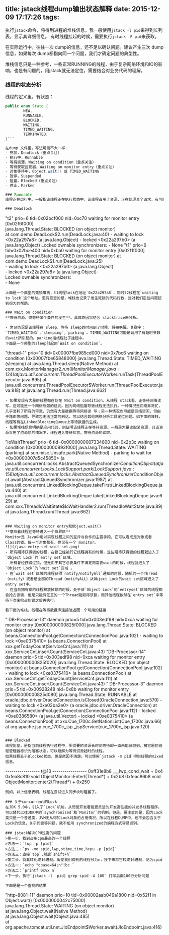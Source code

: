 title: jstack线程dump输出状态解释
date: 2015-12-09 17:17:26
tags:
---
执行`jstack`命令，将得到进程的堆栈信息。我一般使用`jstack -l pid`来得到长列表，显示其详细信息。
有时线程挂起的时候，需要执行`jstack -F pid`来获取。
<div class="tip">
在实际运行中，往往一次 dump的信息，还不足以确认问题。建议产生三次 dump信息，如果每次 dump都指向同一个问题，我们才确定问题的典型性。 

堆栈信息只是一种参考，一些正常RUNNING的线程，由于复杂网络环境和IO的影响，也是有问题的，用jstack就无法定位，需要结合对业务代码的理解。
</div>

### 线程的状态分析
线程的定义里，有状态：
```java
public enum State {
        NEW,
        RUNNABLE,
        BLOCKED,
        WAITING,
        TIMED_WAITING,
        TERMINATED;
}```

在dump 文件里，写法可能不太一样：
- 死锁，Deadlock（重点关注） 
- 执行中，Runnable   
- 等待资源，Waiting on condition（重点关注） 
- 等待获取监视器，Waiting on monitor entry（重点关注）
- 对象等待中，Object.wait() 或 TIMED_WAITING
- 暂停，Suspended
- 阻塞，Blocked（重点关注）  
- 停止，Parked

### Runnable
线程正在运行中。一般指该线程正在执行状态中，该线程占用了资源，正在处理某个请求，有可能正在传递SQL到数据库执行，有可能在对某个文件操作，有可能进行数据类型等转换。

### Deadlock
```
"t2" prio=6 tid=0x02bcf000 nid=0xc70 waiting for monitor entry [0x02f6f000]  
   java.lang.Thread.State: BLOCKED (on object monitor)  
    at com.demo.DeadLock$2.run(DeadLock.java:40)  
    - waiting to lock <0x22a297a8> (a java.lang.Object)  
    - locked <0x22a297b0> (a java.lang.Object)  
   Locked ownable synchronizers:  
    - None    
"t1" prio=6 tid=0x02bce400 nid=0xba0 waiting for monitor entry [0x02f1f000]  
   java.lang.Thread.State: BLOCKED (on object monitor)  
    at com.demo.DeadLock$1.run(DeadLock.java:25)  
    - waiting to lock <0x22a297b0> (a java.lang.Object)  
    - locked <0x22a297a8> (a java.lang.Object)  
   Locked ownable synchronizers:  
    - None  
```
上面是一个典型的死锁堆栈，t1线程lock在地址`0x22a297a8`，同时t2线程在`waiting to lock`这个地址。更有意思的是，堆栈也记录了发生死锁的代码行数，这对我们定位问题起到很大的帮助。

### Wait on condition 
**等待资源，或等待某个条件的发生**。具体原因需结合 stacktrace来分析。

- 常见情况是该线程在 sleep，等待 sleep的时间到了时候，将被唤醒。关键字：`TIMED_WAITING`,`sleeping`,`parking`。TIMED_WAITING可能是调用了有超时参数的wait所引起的。parking指线程处于挂起中。
下面是一个典型的sleep引起的`Wait on condition`。
 ```
 "thread-1" prio=10 tid=0x00007fbe985cd000 nid=0x7bc6 waiting on condition [0x00007fbe65848000]
   java.lang.Thread.State: TIMED_WAITING (sleeping)
        at java.lang.Thread.sleep(Native Method)
        at com.xxx.MonitorManager$2.run(MonitorManager.java:124)
        at java.util.concurrent.ThreadPoolExecutor$Worker.runTask(ThreadPoolExecutor.java:895)
        at java.util.concurrent.ThreadPoolExecutor$Worker.run(ThreadPoolExecutor.java:918)
        at java.lang.Thread.run(Thread.java:662)
```
- 如果发现有大量的线程都在处在 Wait on condition，从线程 stack看，正等待网络读写，这可能是一个网络瓶颈的征兆。因为网络阻塞导致线程无法执行。一种情况是网络非常忙，几乎消耗了所有的带宽，仍然有大量数据等待网络读 写；另一种情况也可能是网络空闲，但由于路由等问题，导致包无法正常的到达。可以结合其他网络分析工具定位问题。如下面的堆栈，线程等待在LinkedBlockingQueue上等待数据的生成。
- 如果堆栈信息明确是应用代码，则证明该线程正在等待资源。一般是大量读取某资源，且该资源采用了资源锁的情况下，线程进入等待状态，等待资源的读取。
```
"IoWaitThread" prio=6 tid=0x0000000007334800 nid=0x2b3c waiting on condition [0x000000000893f000]
   java.lang.Thread.State: WAITING (parking)
        at sun.misc.Unsafe.park(Native Method)
        - parking to wait for  <0x00000007d5c45850> (a java.util.concurrent.locks.AbstractQueuedSynchronizer$ConditionObject)
        at java.util.concurrent.locks.LockSupport.park(LockSupport.java:156)
        at java.util.concurrent.locks.AbstractQueuedSynchronizer$ConditionObject.await(AbstractQueuedSynchronizer.java:1987)
        at java.util.concurrent.LinkedBlockingDeque.takeFirst(LinkedBlockingDeque.java:440)
        at java.util.concurrent.LinkedBlockingDeque.take(LinkedBlockingDeque.java:629)
        at com.xxx.ThreadIoWaitState$IoWaitHandler2.run(ThreadIoWaitState.java:89)
        at java.lang.Thread.run(Thread.java:662)
```

### Waiting on monitor entry和Object.wait()
**意味着线程在等待进入一个临界区**
Monitor是 Java中用以实现线程之间的互斥与协作的主要手段，它可以看成是对象或者 Class的锁。每一个对象都有，也仅有一个 monitor。
![](/java-entry-set-wait-set.png)
- 所有期待获得锁的线程，在锁已经被其它线程拥有的时候，这些期待获得锁的线程就进入了`Object Lock`的`entry set`区域。
- 所有曾经获得过锁，但是由于其它必要条件不满足而需要wait的时候，线程就进入了`Object Lock`的`wait set`区域 。
- 在`wait set`区域的线程获得`notify/notifyAll`通知的时候，随机的一个Thread（notify）或者是全部的Thread（notifyALL）从Object Lock的wait set区域进入了entry set中。
- 在当前拥有锁的线程释放掉锁的时候，处于该`Object Lock`的`entryset`区域的线程都会抢占该锁，但是只能有任意的一个Thread能取得该锁，而其他线程依然在`entry set`中等待下次来抢占到锁之后再执行。

看下面的堆栈，线程在等待数据库连接池返回一个可用的链接
```
" DB-Processor-13" daemon prio=5 tid=0x003edf98 nid=0xca waiting for monitor entry [0x000000000825f000]
java.lang.Thread.State: BLOCKED (on object monitor)
       at beans.ConnectionPool.getConnection(ConnectionPool.java:102)
       - waiting to lock <0xe0375410> (a beans.ConnectionPool)
       at xxx.getTodayCount(ServiceCnt.java:111)
       at xxx.ServiceCnt.insertCount(ServiceCnt.java:43)
"DB-Processor-14" daemon prio=5 tid=0x003edf98 nid=0xca waiting for monitor entry [0x000000000825f020]
java.lang.Thread.State: BLOCKED (on object monitor)
       at beans.ConnectionPool.getConnection(ConnectionPool.java:102)
       - waiting to lock <0xe0375410> (a beans.ConnectionPool)
       at xxx.ServiceCnt.getTodayCount(ServiceCnt.java:111)
       at xxx.ServiceCnt.insertCount(ServiceCnt.java:43)
" DB-Processor-3" daemon prio=5 tid=0x00928248 nid=0x8b waiting for monitor entry [0x000000000825d080]
java.lang.Thread.State: RUNNABLE
       at oracle.jdbc.driver.OracleConnection.isClosed(OracleConnection.java:570)
       - waiting to lock <0xe03ba2e0> (a oracle.jdbc.driver.OracleConnection)
       at beans.ConnectionPool.getConnection(ConnectionPool.java:112)
       - locked <0xe0386580> (a java.util.Vector)
       - locked <0xe0375410> (a beans.ConnectionPool)
       at xxx.Cue_1700c.GetNationList(Cue_1700c.java:66)
       at org.apache.jsp.cue_1700c_jsp._jspService(cue_1700c_jsp.java:120)
```

### Blocked
线程阻塞，是指当前线程执行过程中，所需要的资源长时间等待却一直未能获取到，被容器的线程管理器标识为阻塞状态，可以理解为等待资源超时的线程。
如果线程处于Blocked状态，但是原因不清楚。可以使用`jstack -m pid`得到线程的mixed信息。
```
----------------- t@13 -----------------
0xff31e8b8      ___lwp_cond_wait + 0x4
0xfea8c810      void ObjectMonitor::EnterI(Thread*) + 0x2b8
0xfeac86b8      void ObjectMonitor::enter2(Thread*) + 0x250
```
例如，以上信息表明，线程在尝试进入同步块时阻塞了。

### 关于concurrent的Lock
在JDK 5.0中，引入了`Lock`机制，从而使开发者能更灵活的开发高性能的并发多线程程序，可以替代以往JDK中的`synchronized`和`Monitor`的机制。但是，要注意的是，因为Lock类只是一个普通类，JVM无从得知Lock对象的占用情况，所以在线程DUMP中，也不会包含关于 Lock的信息，关于死锁等问题，就不如用 synchronized的编程方式容易识别。

### jstack解决CPU过高的问题
>第一步，找到占用cpu最高的一个线程
>方法一：`top -p [pid]`
>方法二：`ps -mo spid,lwp,stime,time,%cpu -p [pid]`
>方法三：直接`top`,然后`shift+h`
>第二步，将其转化成16进制。假使我们得到的线程号为n，接下来将它转成16进制，记为spid
>方法一：`echo "obase=64;n"|bc `
>方法二：`printf 0x%x n`
>下一步，执行`jstack -l  pid| grep spid -A 100` 打印后面100行分析问题

下面便是一个查找的结果
```
"http-8081-11" daemon prio=10 tid=0x00002aab049a1800 nid=0x52f1 in Object.wait() [0x0000000042c75000]  
   java.lang.Thread.State: WAITING (on object monitor)  
     at java.lang.Object.wait(Native Method)  
     at java.lang.Object.wait(Object.java:485)  
     at org.apache.tomcat.util.net.JIoEndpoint$Worker.await(JIoEndpoint.java:416)  
```